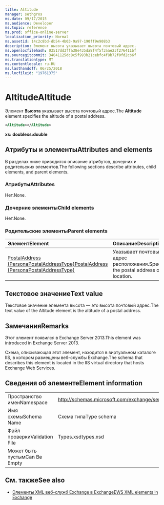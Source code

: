 ```yaml
---
title: Altitude
manager: sethgros
ms.date: 09/17/2015
ms.audience: Developer
ms.topic: reference
ms.prod: office-online-server
localization_priority: Normal
ms.assetid: 14c2c8bd-db54-4b03-9a97-190ff9e908b3
description: Элемент высота указывает высота почтовый адрес.
ms.openlocfilehash: 03517dd3ffa38e435da8f4f5f3aae23f276411bf
ms.sourcegitcommit: 34041125dc8c5f993b21cebfc4f8b72f0fd2cb6f
ms.translationtype: MT
ms.contentlocale: ru-RU
ms.lasthandoff: 06/25/2018
ms.locfileid: "19761375"
---
```

# <a name="altitude"></a><span data-ttu-id="9a2ac-103">Altitude</span><span class="sxs-lookup"><span data-stu-id="9a2ac-103">Altitude</span></span>

<span data-ttu-id="9a2ac-104">Элемент **Высота** указывает высота почтовый адрес.</span><span class="sxs-lookup"><span data-stu-id="9a2ac-104">The **Altitude** element specifies the altitude of a postal address.</span></span> 
  
```XML
<Altitude></Altitude>
```

 <span data-ttu-id="9a2ac-105">**xs: double**</span><span class="sxs-lookup"><span data-stu-id="9a2ac-105">**xs:double**</span></span>
## <a name="attributes-and-elements"></a><span data-ttu-id="9a2ac-106">Атрибуты и элементы</span><span class="sxs-lookup"><span data-stu-id="9a2ac-106">Attributes and elements</span></span>

<span data-ttu-id="9a2ac-107">В разделах ниже приводится описание атрибутов, дочерних и родительских элементов.</span><span class="sxs-lookup"><span data-stu-id="9a2ac-107">The following sections describe attributes, child elements, and parent elements.</span></span>
  
### <a name="attributes"></a><span data-ttu-id="9a2ac-108">Атрибуты</span><span class="sxs-lookup"><span data-stu-id="9a2ac-108">Attributes</span></span>

<span data-ttu-id="9a2ac-109">Нет.</span><span class="sxs-lookup"><span data-stu-id="9a2ac-109">None.</span></span>
  
### <a name="child-elements"></a><span data-ttu-id="9a2ac-110">Дочерние элементы</span><span class="sxs-lookup"><span data-stu-id="9a2ac-110">Child elements</span></span>

<span data-ttu-id="9a2ac-111">Нет.</span><span class="sxs-lookup"><span data-stu-id="9a2ac-111">None.</span></span>
  
### <a name="parent-elements"></a><span data-ttu-id="9a2ac-112">Родительские элементы</span><span class="sxs-lookup"><span data-stu-id="9a2ac-112">Parent elements</span></span>

|<span data-ttu-id="9a2ac-113">**Элемент**</span><span class="sxs-lookup"><span data-stu-id="9a2ac-113">**Element**</span></span>|<span data-ttu-id="9a2ac-114">**Описание**</span><span class="sxs-lookup"><span data-stu-id="9a2ac-114">**Description**</span></span>|
|:-----|:-----|
|[<span data-ttu-id="9a2ac-115">PostalAddress (PersonaPostalAddressType)</span><span class="sxs-lookup"><span data-stu-id="9a2ac-115">PostalAddress (PersonaPostalAddressType)</span></span>](postaladdress-personapostaladdresstype.md) <br/> |<span data-ttu-id="9a2ac-116">Указывает почтовый адрес расположения.</span><span class="sxs-lookup"><span data-stu-id="9a2ac-116">Specifies the postal address of the location.</span></span>  <br/> |
   
## <a name="text-value"></a><span data-ttu-id="9a2ac-117">Текстовое значение</span><span class="sxs-lookup"><span data-stu-id="9a2ac-117">Text value</span></span>

<span data-ttu-id="9a2ac-118">Текстовое значение элемента высота — это высота почтовый адрес.</span><span class="sxs-lookup"><span data-stu-id="9a2ac-118">The text value of the Altitude element is the altitude of a postal address.</span></span>
  
## <a name="remarks"></a><span data-ttu-id="9a2ac-119">Замечания</span><span class="sxs-lookup"><span data-stu-id="9a2ac-119">Remarks</span></span>

<span data-ttu-id="9a2ac-120">Этот элемент появился в Exchange Server 2013.</span><span class="sxs-lookup"><span data-stu-id="9a2ac-120">This element was introduced in Exchange Server 2013.</span></span>
  
<span data-ttu-id="9a2ac-121">Схема, описывающая этот элемент, находится в виртуальном каталоге IIS, в котором размещены веб-службы Exchange.</span><span class="sxs-lookup"><span data-stu-id="9a2ac-121">The schema that describes this element is located in the IIS virtual directory that hosts Exchange Web Services.</span></span>
  
## <a name="element-information"></a><span data-ttu-id="9a2ac-122">Сведения об элементе</span><span class="sxs-lookup"><span data-stu-id="9a2ac-122">Element information</span></span>

|||
|:-----|:-----|
|<span data-ttu-id="9a2ac-123">Пространство имен</span><span class="sxs-lookup"><span data-stu-id="9a2ac-123">Namespace</span></span>  <br/> |http://schemas.microsoft.com/exchange/services/2006/types  <br/> |
|<span data-ttu-id="9a2ac-124">Имя схемы</span><span class="sxs-lookup"><span data-stu-id="9a2ac-124">Schema Name</span></span>  <br/> |<span data-ttu-id="9a2ac-125">Схема типа</span><span class="sxs-lookup"><span data-stu-id="9a2ac-125">Type schema</span></span>  <br/> |
|<span data-ttu-id="9a2ac-126">Файл проверки</span><span class="sxs-lookup"><span data-stu-id="9a2ac-126">Validation File</span></span>  <br/> |<span data-ttu-id="9a2ac-127">Types.xsd</span><span class="sxs-lookup"><span data-stu-id="9a2ac-127">types.xsd</span></span>  <br/> |
|<span data-ttu-id="9a2ac-128">Может быть пустым</span><span class="sxs-lookup"><span data-stu-id="9a2ac-128">Can Be Empty</span></span>  <br/> ||
   
## <a name="see-also"></a><span data-ttu-id="9a2ac-129">См. также</span><span class="sxs-lookup"><span data-stu-id="9a2ac-129">See also</span></span>

- [<span data-ttu-id="9a2ac-130">Элементы XML веб-служб Exchange в Exchange</span><span class="sxs-lookup"><span data-stu-id="9a2ac-130">EWS XML elements in Exchange</span></span>](ews-xml-elements-in-exchange.md)

